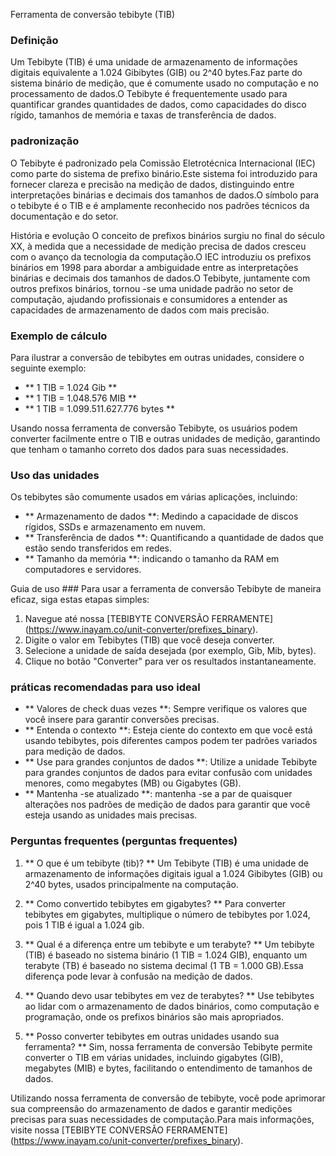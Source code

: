 Ferramenta de conversão tebibyte (TIB)

### Definição
Um Tebibyte (TIB) é uma unidade de armazenamento de informações digitais equivalente a 1.024 Gibibytes (GIB) ou 2^40 bytes.Faz parte do sistema binário de medição, que é comumente usado no computação e no processamento de dados.O Tebibyte é frequentemente usado para quantificar grandes quantidades de dados, como capacidades do disco rígido, tamanhos de memória e taxas de transferência de dados.

### padronização
O Tebibyte é padronizado pela Comissão Eletrotécnica Internacional (IEC) como parte do sistema de prefixo binário.Este sistema foi introduzido para fornecer clareza e precisão na medição de dados, distinguindo entre interpretações binárias e decimais dos tamanhos de dados.O símbolo para o tebibyte é o TIB e é amplamente reconhecido nos padrões técnicos da documentação e do setor.

História e evolução
O conceito de prefixos binários surgiu no final do século XX, à medida que a necessidade de medição precisa de dados cresceu com o avanço da tecnologia da computação.O IEC introduziu os prefixos binários em 1998 para abordar a ambiguidade entre as interpretações binárias e decimais dos tamanhos de dados.O Tebibyte, juntamente com outros prefixos binários, tornou -se uma unidade padrão no setor de computação, ajudando profissionais e consumidores a entender as capacidades de armazenamento de dados com mais precisão.

### Exemplo de cálculo
Para ilustrar a conversão de tebibytes em outras unidades, considere o seguinte exemplo:
- ** 1 TIB = 1.024 Gib **
- ** 1 TIB = 1.048.576 MIB **
- ** 1 TIB = 1.099.511.627.776 bytes **

Usando nossa ferramenta de conversão Tebibyte, os usuários podem converter facilmente entre o TIB e outras unidades de medição, garantindo que tenham o tamanho correto dos dados para suas necessidades.

### Uso das unidades
Os tebibytes são comumente usados ​​em várias aplicações, incluindo:
- ** Armazenamento de dados **: Medindo a capacidade de discos rígidos, SSDs e armazenamento em nuvem.
- ** Transferência de dados **: Quantificando a quantidade de dados que estão sendo transferidos em redes.
- ** Tamanho da memória **: indicando o tamanho da RAM em computadores e servidores.

Guia de uso ###
Para usar a ferramenta de conversão Tebibyte de maneira eficaz, siga estas etapas simples:
1. Navegue até nossa [TEBIBYTE CONVERSÃO FERRAMENTE] (https://www.inayam.co/unit-converter/prefixes_binary).
2. Digite o valor em Tebibytes (TIB) que você deseja converter.
3. Selecione a unidade de saída desejada (por exemplo, Gib, Mib, bytes).
4. Clique no botão "Converter" para ver os resultados instantaneamente.

### práticas recomendadas para uso ideal
- ** Valores de check duas vezes **: Sempre verifique os valores que você insere para garantir conversões precisas.
- ** Entenda o contexto **: Esteja ciente do contexto em que você está usando tebibytes, pois diferentes campos podem ter padrões variados para medição de dados.
- ** Use para grandes conjuntos de dados **: Utilize a unidade Tebibyte para grandes conjuntos de dados para evitar confusão com unidades menores, como megabytes (MB) ou Gigabytes (GB).
- ** Mantenha -se atualizado **: mantenha -se a par de quaisquer alterações nos padrões de medição de dados para garantir que você esteja usando as unidades mais precisas.

### Perguntas frequentes (perguntas frequentes)

1. ** O que é um tebibyte (tib)? **
Um Tebibyte (TIB) é uma unidade de armazenamento de informações digitais igual a 1.024 Gibibytes (GIB) ou 2^40 bytes, usados ​​principalmente na computação.

2. ** Como convertido tebibytes em gigabytes? **
Para converter tebibytes em gigabytes, multiplique o número de tebibytes por 1.024, pois 1 TIB é igual a 1.024 gib.

3. ** Qual é a diferença entre um tebibyte e um terabyte? **
Um tebibyte (TIB) é baseado no sistema binário (1 TIB = 1.024 GIB), enquanto um terabyte (TB) é baseado no sistema decimal (1 TB = 1.000 GB).Essa diferença pode levar à confusão na medição de dados.

4. ** Quando devo usar tebibytes em vez de terabytes? **
Use tebibytes ao lidar com o armazenamento de dados binários, como computação e programação, onde os prefixos binários são mais apropriados.

5. ** Posso converter tebibytes em outras unidades usando sua ferramenta? **
Sim, nossa ferramenta de conversão Tebibyte permite converter o TIB em várias unidades, incluindo gigabytes (GIB), megabytes (MIB) e bytes, facilitando o entendimento de tamanhos de dados.

Utilizando nossa ferramenta de conversão de tebibyte, você pode aprimorar sua compreensão do armazenamento de dados e garantir medições precisas para suas necessidades de computação.Para mais informações, visite nossa [TEBIBYTE CONVERSÃO FERRAMENTE] (https://www.inayam.co/unit-converter/prefixes_binary).